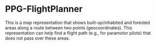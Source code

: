 # PPG-FlightPlanner
This is a map representation that shows built-up/inhabited and forested areas along a route between two points (geocoordinates). This representation can help find a flight path (e.g., for paramotor pilots) that does not pass over these areas.
